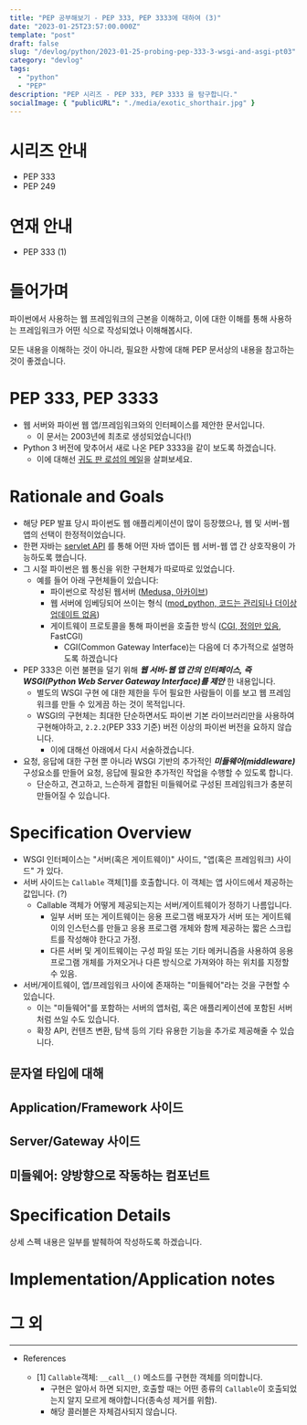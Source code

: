 ```yaml
---
title: "PEP 공부해보기 - PEP 333, PEP 3333에 대하여 (3)"
date: "2023-01-25T23:57:00.000Z"
template: "post"
draft: false
slug: "/devlog/python/2023-01-25-probing-pep-333-3-wsgi-and-asgi-pt03"
category: "devlog"
tags:
  - "python"
  - "PEP"
description: "PEP 시리즈 - PEP 333, PEP 3333 을 탐구합니다."
socialImage: { "publicURL": "./media/exotic_shorthair.jpg" }
---
```


# 시리즈 안내

- PEP 333
- PEP 249

# 연재 안내

- PEP 333 (1)

# 들어가며

파이썬에서 사용하는 웹 프레임워크의 근본을 이해하고, 이에 대한 이해를 통해 사용하는 프레임워크가 어떤 식으로 작성되었나 이해해봅시다.

모든 내용을 이해하는 것이 아니라, 필요한 사항에 대해 PEP 문서상의 내용을 참고하는 것이 좋겠습니다.

# PEP 333, PEP 3333

- 웹 서버와 파이썬 웹 앱/프레임워크와의 인터페이스를 제안한 문서입니다.
  - 이 문서는 2003년에 최초로 생성되었습니다(!)
- Python 3 버전에 맞추어서 새로 나온 PEP 3333을 같이 보도록 하겠습니다.
  - 이에 대해선 [귀도 판 로섬의 메일](https://mail.python.org/pipermail/python-dev/2010-September/104114.html)을 살펴보세요.

# Rationale and Goals

- 해당 PEP 발표 당시 파이썬도 웹 애플리케이션이 많이 등장했으나, 웹 및 서버-웹 앱의 선택이 한정적이었습니다.
- 한편 자바는 [servlet API](https://www.geeksforgeeks.org/servlet-api/) 를 통해 어떤 자바 앱이든 웹 서버-웹 앱 간 상호작용이 가능하도록 했습니다.
- 그 시절 파이썬은 웹 통신을 위한 구현체가 따로따로 있었습니다.
  - 예를 들어 아래 구현체들이 있습니다:
    - 파이썬으로 작성된 웹서버 ([Medusa, 아카이브](https://github.com/lispyclouds/medusa))
    - 웹 서버에 임베딩되어 쓰이는 형식 ([mod_python, 코드는 관리되나 더이상 업데이트 없음](https://github.com/grisha/mod_python))
    - 게이트웨이 프로토콜을 통해 파이썬을 호출한 방식 ([CGI, 정의만 있음](https://www.w3.org/CGI/), FastCGI)
      - CGI(Common Gateway Interface)는 다음에 더 추가적으로 설명하도록 하겠습니다
- PEP 333은 이런 불편을 덜기 위해 **_웹 서버-웹 앱 간의 인터페이스, 즉 WSGI(Python Web Server Gateway Interface)를 제안_** 한 내용입니다.
  - 별도의 WSGI 구현 에 대한 제한을 두어 필요한 사람들이 이를 보고 웹 프레임워크를 만들 수 있게끔 하는 것이 목적입니다.
  - WSGI의 구현체는 최대한 단순하면서도 파이썬 기본 라이브러리만을 사용하여 구현해야하고, `2.2.2`(PEP 333 기준) 버전 이상의 파이썬 버전을 요하지 않습니다.
    - 이에 대해선 아래에서 다시 서술하겠습니다.
- 요청, 응답에 대한 구현 뿐 아니라 WSGI 기반의 추가적인 **_미들웨어(middleware)_** 구성요소를 만들어 요청, 응답에 필요한 추가적인 작업을 수행할 수 있도록 합니다.
  - 단순하고, 견고하고, 느슨하게 결합된 미들웨어로 구성된 프레임워크가 충분히 만들어질 수 있습니다.

# Specification Overview

- WSGI 인터페이스는 "서버(혹은 게이트웨이)" 사이드, "앱(혹은 프레임워크) 사이드" 가 있다.
- 서버 사이드는 `Callable` 객체[1]를 호출합니다. 이 객체는 앱 사이드에서 제공하는 값입니다. (?)
  - Callable 객체가 어떻게 제공되는지는 서버/게이트웨이가 정하기 나름입니다.
    - 일부 서버 또는 게이트웨이는 응용 프로그램 배포자가 서버 또는 게이트웨이의 인스턴스를 만들고
      응용 프로그램 개체와 함께 제공하는 짧은 스크립트를 작성해야 한다고 가정.
    - 다른 서버 및 게이트웨이는 구성 파일 또는 기타 메커니즘을 사용하여 응용 프로그램 개체를 가져오거나
      다른 방식으로 가져와야 하는 위치를 지정할 수 있음.
- 서버/게이트웨이, 앱/프레임워크 사이에 존재하는 "미들웨어"라는 것을 구현할 수 있습니다.
  - 이는 "미들웨어"를 포함하는 서버의 앱처럼, 혹은 애플리케이션에 포함된 서버처럼 쓰일 수도 있습니다.
  - 확장 API, 컨텐츠 변환, 탐색 등의 기타 유용한 기능을 추가로 제공해줄 수 있습니다.

## 문자열 타입에 대해

## Application/Framework 사이드

## Server/Gateway 사이드

## 미들웨어: 양방향으로 작동하는 컴포넌트

# Specification Details

상세 스펙 내용은 일부를 발췌하여 작성하도록 하겠습니다.

# Implementation/Application notes

# 그 외

---

- References

  - [1] `Callable`객체: `__call__()` 메소드를 구현한 객체를 의미합니다.
    - 구현은 알아서 하면 되지만, 호출할 때는 어떤 종류의 `Callable`이 호출되었는지 알지 모르게 해야합니다(종속성 제거를 위함).
    - 해당 콜러블은 자체검사되지 않습니다.
